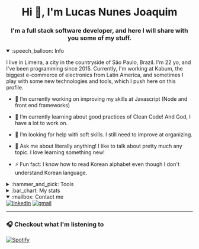 <h1 align="center">Hi 👋, I'm Lucas Nunes Joaquim</h1>
<h3 align="center">I'm a full stack software developer, and here I will share with you some of my stuff.</h3>


<details open>
  <summary>:speech_balloon: Info </summary>
  
<p>I live in Limeira, a city in the countryside of São Paulo, Brazil. I'm 22 yo, and I've been programming since 2015.  Currently, I'm working at Kabum, the biggest e-commerce of electronics from Latin America, and sometimes I play with some new technologies and tools, which I push here on this profile. </p>
  
- 🔭 I’m currently working on improving my skills at Javascript (Node and front end frameworks)

- 🌱 I’m currently learning about good practices of Clean Code! And God, I have a lot to work on.

- 🤔 I’m looking for help with soft skills. I still need to improve at organizing.

- 💬 Ask me about literally anything! I like to talk about pretty much any topic. I love learning something new!

- ⚡ Fun fact: I know how to read Korean alphabet even though I don't understand Korean language.

</details>

<details>
    <summary>:hammer_and_pick: Tools</summary>

### Languages

- <img src="https://img.shields.io/badge/php-%23777BB4.svg?&style=for-the-badge&logo=php&logoColor=white" alt="php">
- <img src="https://img.shields.io/badge/javascript-%23F7DF1E.svg?&style=for-the-badge&logo=javascript&logoColor=black" alt="javascript">
- <img src="https://img.shields.io/badge/typescript%20-%23007ACC.svg?&style=for-the-badge&logo=typescript&logoColor=white" alt="typescript">

### Styling
- <img src="https://img.shields.io/badge/html5%20-%23E34F26.svg?&style=for-the-badge&logo=html5&logoColor=white" alt="html5">
- <img src="https://img.shields.io/badge/css3%20-%231572B6.svg?&style=for-the-badge&logo=css3&logoColor=white" alt="css3">
- <img src="https://img.shields.io/badge/sass-%23CC6699.svg?&style=for-the-badge&logo=sass&logoColor=white" alt="sass">

### Database
- <img src="https://img.shields.io/badge/mysql-%234479A1.svg?&style=for-the-badge&logo=mysql&logoColor=white" alt="mysql">
- <img src="https://img.shields.io/badge/postgres-%23316192.svg?&style=for-the-badge&logo=postgresql&logoColor=white" alt="postgresql">

### Versioning
- <img src="https://img.shields.io/badge/git-%23F05032.svg?&style=for-the-badge&logo=git&logoColor=white" alt="git">
- <img src="https://img.shields.io/badge/github-%23181717.svg?&style=for-the-badge&logo=github&logoColor=white" alt="github">

### Frameworks
- Frontend
    - <img src="https://img.shields.io/badge/angular%20-%23DD0031.svg?&style=for-the-badge&logo=angular&logoColor=white" alt="angular">
    - <img src="https://img.shields.io/badge/react%20-%2320232a.svg?&style=for-the-badge&logo=react&logoColor=%2361DAFB" alt="react">
    - <img src="https://img.shields.io/badge/vuejs%20-%2335495e.svg?&style=for-the-badge&logo=vue.js&logoColor=%234FC08D" alt="vue">
        <img src="https://img.shields.io/badge/nuxt%20-%2300C58E.svg?&style=for-the-badge&logo=nuxt&logoColor=%234FC08D" alt="nuxt">
- Backend
    - <img src="https://img.shields.io/badge/laravel%20-%23FF2D20.svg?&style=for-the-badge&logo=laravel&logoColor=white" alt="laravel">
    - <img src="https://img.shields.io/badge/express.js%20-%23404d59.svg?&style=for-the-badge" alt="express">
- Styling
    - <img src="https://img.shields.io/badge/bootstrap%20-%23563D7C.svg?&style=for-the-badge&logo=bootstrap&logoColor=white" alt="bootstrap"> 
    - <img src="https://img.shields.io/badge/materialize%20-%23ee6e73.svg?&style=for-the-badge" alt="materialize">

### Systems
- <img src="https://img.shields.io/badge/windows-%230078D6.svg?&style=for-the-badge&logo=windows&logoColor=white" alt="windows">
- <img src="https://img.shields.io/badge/linux-%23FCC624.svg?&style=for-the-badge&logo=linux&logoColor=white" alt="linux">

### Other Stuff I play sometimes
- <img src="https://img.shields.io/badge/gulp-%23CF4647.svg?&style=for-the-badge&logo=gulp&logoColor=white" alt="gulp">
- <img src="https://img.shields.io/badge/chart.js-%23FF6384.svg?&style=for-the-badge&logo=chart.js&logoColor=white" alt="chartjs">

</details>

<details>
    <summary>:bar_chart: My stats</summary>
    <p>
        <img align="left" src="https://github-readme-stats.vercel.app/api/top-langs/?username=lukasnunesj&layout=compact&hide=html" alt="lukasnunesj" />
    </p>
    <p>&nbsp;<img align="center" src="https://github-readme-stats.vercel.app/api?username=lukasnunesj&show_icons=true" alt="lukasnunesj" /></p>
    <!--START_SECTION:waka-->
**I'm an Early 🐤** 

```text
🌞 Morning    16 commits     █████░░░░░░░░░░░░░░░░░░░░   21.62% 
🌆 Daytime    36 commits     ████████████░░░░░░░░░░░░░   48.65% 
🌃 Evening    20 commits     ██████░░░░░░░░░░░░░░░░░░░   27.03% 
🌙 Night      2 commits      ░░░░░░░░░░░░░░░░░░░░░░░░░   2.7%

```
📅 **I'm Most Productive on Monday** 

```text
Monday       20 commits     ██████░░░░░░░░░░░░░░░░░░░   27.03% 
Tuesday      4 commits      █░░░░░░░░░░░░░░░░░░░░░░░░   5.41% 
Wednesday    12 commits     ████░░░░░░░░░░░░░░░░░░░░░   16.22% 
Thursday     11 commits     ███░░░░░░░░░░░░░░░░░░░░░░   14.86% 
Friday       3 commits      █░░░░░░░░░░░░░░░░░░░░░░░░   4.05% 
Saturday     5 commits      █░░░░░░░░░░░░░░░░░░░░░░░░   6.76% 
Sunday       19 commits     ██████░░░░░░░░░░░░░░░░░░░   25.68%

```


📊 **This Week I Spent My Time On** 

```text
⌚︎ Time Zone: America/Sao_Paulo

💬 Programming Languages: 
Ruby                     25 hrs 25 mins      ███████████████████████░░   93.87% 
TypeScript               28 mins             ░░░░░░░░░░░░░░░░░░░░░░░░░   1.77% 
JSON                     23 mins             ░░░░░░░░░░░░░░░░░░░░░░░░░   1.45% 
Text                     21 mins             ░░░░░░░░░░░░░░░░░░░░░░░░░   1.34% 
HTML                     17 mins             ░░░░░░░░░░░░░░░░░░░░░░░░░   1.08%

🔥 Editors: 
VS Code                  27 hrs 5 mins       █████████████████████████   100.0%

🐱‍💻 Projects: 
torre-api                25 hrs 39 mins      ███████████████████████░░   94.7% 
torre-front-end          37 mins             ░░░░░░░░░░░░░░░░░░░░░░░░░   2.3% 
lukasnunesj              26 mins             ░░░░░░░░░░░░░░░░░░░░░░░░░   1.64% 
waka-readme-stats        22 mins             ░░░░░░░░░░░░░░░░░░░░░░░░░   1.36%

💻 Operating System: 
Linux                    27 hrs 5 mins       █████████████████████████   100.0%

```

**I Mostly Code in TypeScript** 

```text
TypeScript               6 repos             ██████████░░░░░░░░░░░░░░░   42.86% 
JavaScript               3 repos             █████░░░░░░░░░░░░░░░░░░░░   21.43% 
HTML                     2 repos             ███░░░░░░░░░░░░░░░░░░░░░░   14.29% 
Vue                      1 repo              █░░░░░░░░░░░░░░░░░░░░░░░░   7.14% 
PHP                      1 repo              █░░░░░░░░░░░░░░░░░░░░░░░░   7.14%

```


**Timeline**

![Chart not found](https://raw.githubusercontent.com/lukasnunesj/lukasnunesj/master/charts/bar_graph.png) 


 Last Updated on 17/06/2021
<!--END_SECTION:waka-->
</details>
   
<details open>
    <summary>:mailbox: Contact me</summary>
    <a href="https://www.linkedin.com/in/lucasnunesjoaquim/" target="_blank"><img src="https://img.shields.io/badge/linkedin-%230077B5.svg?&style=for-the-badge&logo=linkedin&logoColor=white" alt="linkedin"/></a>
    <a href="mailto:lukasnunesj@gmail.com" target="_blank"><img src="https://img.shields.io/badge/gmail-%23D14836.svg?&style=for-the-badge&logo=gmail&logoColor=white" alt="gmail"/></a>
</details>

- - - 

### :headphones: Checkout what I'm listening to

[![Spotify](https://novatorem.lukasnunesj.vercel.app/api/spotify)](https://open.spotify.com/user/lukasnunej)
